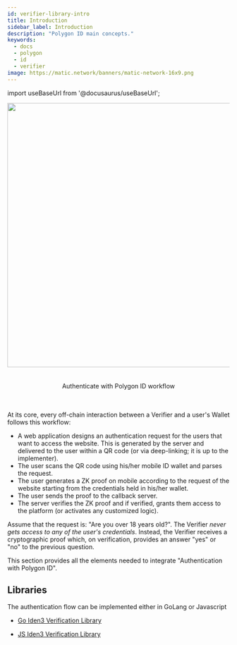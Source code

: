```yaml
---
id: verifier-library-intro
title: Introduction
sidebar_label: Introduction
description: "Polygon ID main concepts."
keywords: 
  - docs
  - polygon
  - id
  - verifier
image: https://matic.network/banners/matic-network-16x9.png
---
```


import useBaseUrl from '@docusaurus/useBaseUrl';

<div align="center">
<img src= {useBaseUrl("img/polygonid/login.png")} align="center" width="600"/>
<div align="center">
<br></br>
Authenticate with Polygon ID workflow</div>
<br></br>
</div>

At its core, every off-chain interaction between a Verifier and a user's Wallet follows this workflow:

- A web application designs an authentication request for the users that want to access the website. This is generated by the server and delivered to the user within a QR code (or via deep-linking; it is up to the implementer).
- The user scans the QR code using his/her mobile ID wallet and parses the request.
- The user generates a ZK proof on mobile according to the request of the website starting from the credentials held in his/her wallet.
- The user sends the proof to the callback server.
- The server verifies the ZK proof and if verified, grants them access to the platform (or activates any customized logic).

Assume that the request is: "Are you over 18 years old?". The Verifier *never gets access to any of the user's credentials*. Instead, the Verifier receives a cryptographic proof which, on verification, provides an answer "yes" or "no" to the previous question. 

This section provides all the elements needed to integrate "Authentication with Polygon ID".

## Libraries

The authentication flow can be implemented either in GoLang or Javascript

- <a href="https://github.com/iden3/go-iden3-auth" target="_blank">Go Iden3 Verification Library</a>

- <a href="https://github.com/iden3/js-iden3-auth" target="_blank">JS Iden3 Verification Library</a>


